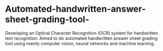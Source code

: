 # Automated-handwritten-answer-sheet-grading-tool-
Developing an Optical Character Recognition (OCR) system for handwritten text recognition. Aimed to do automated handwritten answer sheet grading tool using mainly computer vision, neural networks and machine learning.
